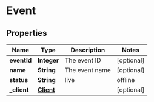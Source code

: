 # Event

## Properties
Name | Type | Description | Notes
------------ | ------------- | ------------- | -------------
**eventId** | **Integer** | The event ID |  [optional]
**name** | **String** | The event name |  [optional]
**status** | **String** | live | offline | completed |  [optional]
**_client** | [**Client**](Client.md) |  |  [optional]
